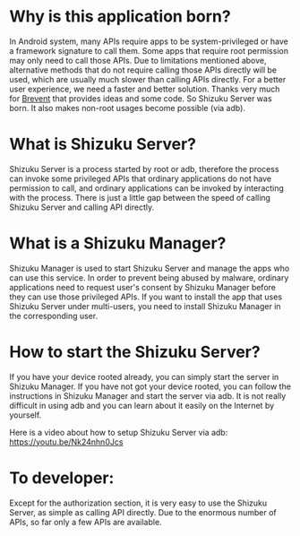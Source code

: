 # Why is this application born?
In Android system, many APIs require apps to be system-privileged or have a framework signature to call them.
Some apps that require root permission may only need to call those APIs. Due to limitations mentioned above, alternative methods that do not require calling those APIs directly will be used, which are usually much slower than calling APIs directly.
For a better user experience, we need a faster and better solution. Thanks very much for [Brevent](https://github.com/brevent/Brevent) that provides ideas and some code. So Shizuku Server was born. It also makes non-root usages become possible (via adb).

# What is Shizuku Server?
Shizuku Server is a process started by root or adb, therefore the process can invoke some privileged APIs that ordinary applications do not have permission to call, and ordinary applications can be invoked by interacting with the process. There is just a little gap between the speed of calling Shizuku Server and calling API directly.

# What is a Shizuku Manager?
Shizuku Manager is used to start Shizuku Server and manage the apps who can use this service. In order to prevent being abused by malware, ordinary applications need to request user's consent by Shizuku Manager before they can use those privileged APIs. If you want to install the app that uses Shizuku Server under multi-users, you need to install Shizuku Manager in the corresponding user.

# How to start the Shizuku Server?
If you have your device rooted already, you can simply start the server in Shizuku Manager.
If you have not got your device rooted, you can follow the instructions in Shizuku Manager and start the server via adb. It is not really difficult in using adb and you can learn about it easily on the Internet by yourself.

Here is a video about how to setup Shizuku Server via adb:
https://youtu.be/Nk24nhn0Jcs

# To developer:
Except for the authorization section, it is very easy to use the Shizuku Server, as simple as calling API directly.
Due to the enormous number of APIs, so far only a few APIs are available.
